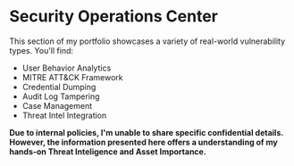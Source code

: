# Security Operations Center

This section of my portfolio showcases a variety of real-world vulnerability types. You'll find:

- User Behavior Analytics
- MITRE ATT&CK Framework
- Credential Dumping
- Audit Log Tampering
- Case Management
- Threat Intel Integration
  
**Due to internal policies, I'm unable to share specific confidential details. However, the information presented here offers a  understanding of my hands-on Threat Inteligence and Asset Importance.**
